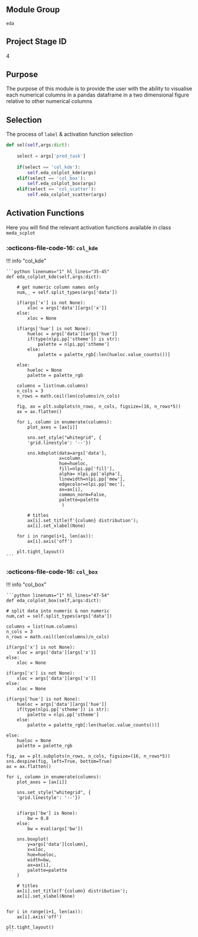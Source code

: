 
## **Module Group**

`eda`

## **Project Stage ID**

4

## **Purpose**

The purpose of this module is to provide the user with the ability to visualise each numerical columns in a pandas dataframe in a two dimensional figure relative to other numerical columns


## Selection 

The process of `label` & activation function selection

```python
def sel(self,args:dict):
    
    select = args['pred_task']
              
    if(select == 'col_kde'):
        self.eda_colplot_kde(args)
    elif(select == 'col_box'):
        self.eda_colplot_box(args)
    elif(select == 'col_scatter'):
        self.eda_colplot_scatter(args)
```

## Activation Functions

Here you will find the relevant activation functions available in class `meda_scplot`

### :octicons-file-code-16: `col_kde`

!!! info "col_kde"

	```python linenums="1" hl_lines="35-45"
	def eda_colplot_kde(self,args:dict):
	    
	    # get numeric column names only
	    num,_ = self.split_types(args['data'])
	        
	    if(args['x'] is not None):
	        xloc = args['data'][args['x']]
	    else:
	        xloc = None
	        
	    if(args['hue'] is not None):
	        hueloc = args['data'][args['hue']]
	        if(type(nlpi.pp['stheme']) is str):
	            palette = nlpi.pp['stheme']
	        else:
	            palette = palette_rgb[:len(hueloc.value_counts())]
	            
	    else:
	        hueloc = None
	        palette = palette_rgb
	      
	    columns = list(num.columns)  
	    n_cols = 3
	    n_rows = math.ceil(len(columns)/n_cols)

	    fig, ax = plt.subplots(n_rows, n_cols, figsize=(16, n_rows*5))
	    ax = ax.flatten()

	    for i, column in enumerate(columns):
	        plot_axes = [ax[i]]
	        
	        sns.set_style("whitegrid", {
	        'grid.linestyle': '--'})

	        sns.kdeplot(data=args['data'],
	                    x=column,
	                    hue=hueloc,
	                    fill=nlpi.pp['fill'],
	                    alpha= nlpi.pp['alpha'],
	                    linewidth=nlpi.pp['mew'],
	                    edgecolor=nlpi.pp['mec'],
	                    ax=ax[i],
	                    common_norm=False,
	                    palette=palette
	                     )

	        # titles
	        ax[i].set_title(f'{column} distribution');
	        ax[i].set_xlabel(None)

	    for i in range(i+1, len(ax)):
	        ax[i].axis('off')
	                  
	    plt.tight_layout()
	```


### :octicons-file-code-16: `col_box`

!!! info "col_box"

	```python linenums="1" hl_lines="47-54"
    def eda_colplot_box(self,args:dict):

    # split data into numeric & non numeric
    num,cat = self.split_types(args['data'])
      
    columns = list(num.columns)  
    n_cols = 3
    n_rows = math.ceil(len(columns)/n_cols)
    
    if(args['x'] is not None):
        xloc = args['data'][args['x']]
    else:
        xloc = None
        
    if(args['x'] is not None):
        xloc = args['data'][args['x']]
    else:
        xloc = None
        
    if(args['hue'] is not None):
        hueloc = args['data'][args['hue']]
        if(type(nlpi.pp['stheme']) is str):
            palette = nlpi.pp['stheme']
        else:
            palette = palette_rgb[:len(hueloc.value_counts())]
            
    else:
        hueloc = None
        palette = palette_rgb

    fig, ax = plt.subplots(n_rows, n_cols, figsize=(16, n_rows*5))
    sns.despine(fig, left=True, bottom=True)
    ax = ax.flatten()

    for i, column in enumerate(columns):
        plot_axes = [ax[i]]
        
        sns.set_style("whitegrid", {
        'grid.linestyle': '--'})


        if(args['bw'] is None):
            bw = 0.8
        else:
            bw = eval(args['bw'])

        sns.boxplot(
            y=args['data'][column],
            x=xloc,
            hue=hueloc,
            width=bw,
            ax=ax[i],
            palette=palette
        )

        # titles
        ax[i].set_title(f'{column} distribution');
        ax[i].set_xlabel(None)
        
        
    for i in range(i+1, len(ax)):
        ax[i].axis('off')
    
    plt.tight_layout()
	```
